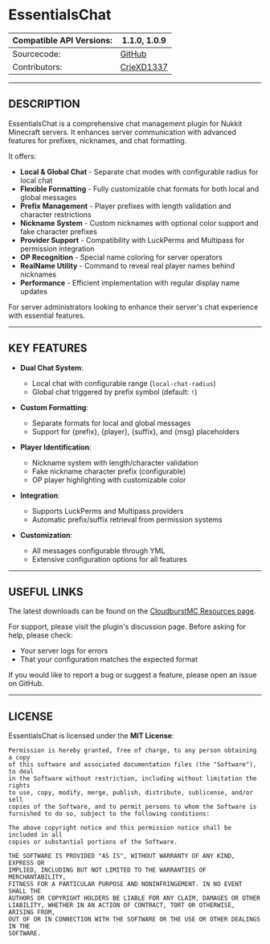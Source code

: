 # EssentialsChat

| Compatible API Versions: | 1.1.0, 1.0.9 |
|---|---|
| Sourcecode: | [GitHub](https://github.com/yourusername/EssentialsChat) |
| Contributors: | [CrieXD1337](https://github.com/CrieXD1337) |

---

## DESCRIPTION

EssentialsChat is a comprehensive chat management plugin for Nukkit Minecraft servers. It enhances server communication with advanced features for prefixes, nicknames, and chat formatting.

It offers:

- **Local & Global Chat** - Separate chat modes with configurable radius for local chat
- **Flexible Formatting** - Fully customizable chat formats for both local and global messages
- **Prefix Management** - Player prefixes with length validation and character restrictions
- **Nickname System** - Custom nicknames with optional color support and fake character prefixes
- **Provider Support** - Compatibility with LuckPerms and Multipass for permission integration
- **OP Recognition** - Special name coloring for server operators
- **RealName Utility** - Command to reveal real player names behind nicknames
- **Performance** - Efficient implementation with regular display name updates

For server administrators looking to enhance their server's chat experience with essential features.

---

## KEY FEATURES

- **Dual Chat System**: 
  - Local chat with configurable range (`local-chat-radius`)
  - Global chat triggered by prefix symbol (default: `!`)

- **Custom Formatting**:
  - Separate formats for local and global messages
  - Support for {prefix}, {player}, {suffix}, and {msg} placeholders

- **Player Identification**:
  - Nickname system with length/character validation
  - Fake nickname character prefix (configurable)
  - OP player highlighting with customizable color

- **Integration**:
  - Supports LuckPerms and Multipass providers
  - Automatic prefix/suffix retrieval from permission systems

- **Customization**:
  - All messages configurable through YML
  - Extensive configuration options for all features

---

## USEFUL LINKS

The latest downloads can be found on the [CloudburstMC Resources page](https://cloudburstmc.org/resources/essentialschat.1062/).

For support, please visit the plugin's discussion page. Before asking for help, please check:
- Your server logs for errors
- That your configuration matches the expected format

If you would like to report a bug or suggest a feature, please open an issue on GitHub.

---

## LICENSE

EssentialsChat is licensed under the **MIT License**:
```plaintext
Permission is hereby granted, free of charge, to any person obtaining a copy
of this software and associated documentation files (the "Software"), to deal
in the Software without restriction, including without limitation the rights
to use, copy, modify, merge, publish, distribute, sublicense, and/or sell
copies of the Software, and to permit persons to whom the Software is
furnished to do so, subject to the following conditions:

The above copyright notice and this permission notice shall be included in all
copies or substantial portions of the Software.

THE SOFTWARE IS PROVIDED "AS IS", WITHOUT WARRANTY OF ANY KIND, EXPRESS OR
IMPLIED, INCLUDING BUT NOT LIMITED TO THE WARRANTIES OF MERCHANTABILITY,
FITNESS FOR A PARTICULAR PURPOSE AND NONINFRINGEMENT. IN NO EVENT SHALL THE
AUTHORS OR COPYRIGHT HOLDERS BE LIABLE FOR ANY CLAIM, DAMAGES OR OTHER
LIABILITY, WHETHER IN AN ACTION OF CONTRACT, TORT OR OTHERWISE, ARISING FROM,
OUT OF OR IN CONNECTION WITH THE SOFTWARE OR THE USE OR OTHER DEALINGS IN THE
SOFTWARE.
